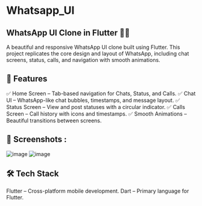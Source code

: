 # Whatsapp_UI
## WhatsApp UI Clone in Flutter 📱💬
A beautiful and responsive WhatsApp UI clone built using Flutter. This project replicates the core design and layout of WhatsApp, including chat screens, status, calls, and navigation with smooth animations.
## 🚀 Features
✅ Home Screen – Tab-based navigation for Chats, Status, and Calls.
✅ Chat UI – WhatsApp-like chat bubbles, timestamps, and message layout.
✅ Status Screen – View and post statuses with a circular indicator.
✅ Calls Screen – Call history with icons and timestamps.
✅ Smooth Animations – Beautiful transitions between screens.

## 📸 Screenshots :
![image](https://github.com/user-attachments/assets/fded3fbb-a431-4494-b2f6-3562c88f4c14)
![image](https://github.com/user-attachments/assets/d5619fdc-b9ee-4944-abe0-dd57d1dd2d63)

## 🛠️ Tech Stack
Flutter – Cross-platform mobile development.
Dart – Primary language for Flutter.

